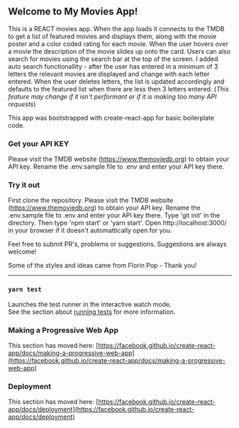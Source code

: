 ## Welcome to My Movies App!
This is a REACT movies app. When the app loads it connects to the TMDB to get a list of featured movies and displays them, along with the movie poster and a color coded rating for each movie.
When the user hovers over a movie the description of the movie slides up onto the card.
Users can also search for movies using the search bar at the top of the screen. I added auto search functionallity - after the user has entered in a minimum of 3 letters the relevant movies are displayed and change with each letter entered. When the user deletes letters, the list is updated accordingly and defaults to the featured list when there are less then 3 letters entered. (*This feature may change if it isn't performant or if it is making too many API requests*)

This app was bootstrapped with create-react-app for basic boilerplate code.

### Get your API KEY
Please visit the TMDB website (https://www.themoviedb.org) to obtain your API key. Rename the .env.sample file to .env and enter your API key there.

### Try it out
First clone the repository.
Please visit the TMDB website (https://www.themoviedb.org) to obtain your API key. Rename the .env.sample file to .env and enter your API key there.
Type 'git init' in the directory.
Then type 'npm start' or 'yarn start'.
Open http://localhost:3000/ in your browser if it doesn't automattically open for you.

Feel free to submit PR's, problems or suggestions. Suggestions are always welcome!


Some of the styles and ideas came from Florin Pop - Thank you!
<hr>

### `yarn test`

Launches the test runner in the interactive watch mode.\
See the section about [running tests](https://facebook.github.io/create-react-app/docs/running-tests) for more information.

### Making a Progressive Web App

This section has moved here: [https://facebook.github.io/create-react-app/docs/making-a-progressive-web-app](https://facebook.github.io/create-react-app/docs/making-a-progressive-web-app)

### Deployment

This section has moved here: [https://facebook.github.io/create-react-app/docs/deployment](https://facebook.github.io/create-react-app/docs/deployment)
